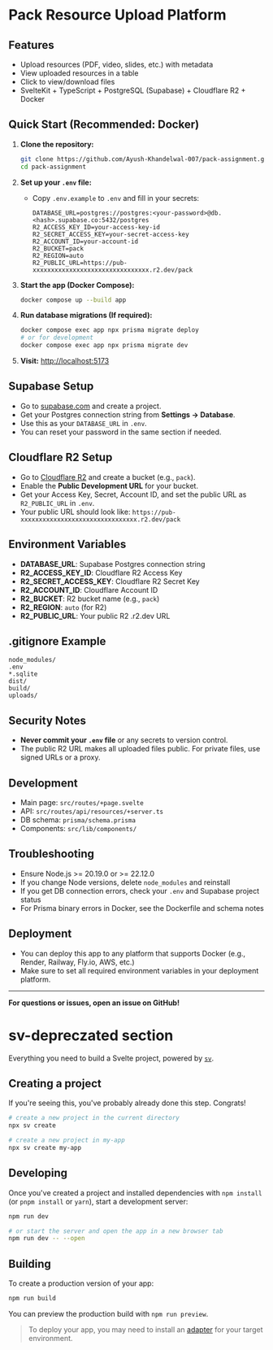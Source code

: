 # Pack Resource Upload Platform

## Features
- Upload resources (PDF, video, slides, etc.) with metadata
- View uploaded resources in a table
- Click to view/download files
- SvelteKit + TypeScript + PostgreSQL (Supabase) + Cloudflare R2 + Docker

## Quick Start (Recommended: Docker)

1. **Clone the repository:**
   ```sh
   git clone https://github.com/Ayush-Khandelwal-007/pack-assignment.git
   cd pack-assignment
   ```

2. **Set up your `.env` file:**
   - Copy `.env.example` to `.env` and fill in your secrets:
     ```env
     DATABASE_URL=postgres://postgres:<your-password>@db.<hash>.supabase.co:5432/postgres
     R2_ACCESS_KEY_ID=your-access-key-id
     R2_SECRET_ACCESS_KEY=your-secret-access-key
     R2_ACCOUNT_ID=your-account-id
     R2_BUCKET=pack
     R2_REGION=auto
     R2_PUBLIC_URL=https://pub-xxxxxxxxxxxxxxxxxxxxxxxxxxxxxxxx.r2.dev/pack
     ```

3. **Start the app (Docker Compose):**
   ```sh
   docker compose up --build app
   ```

4. **Run database migrations (If required):**
   ```sh
   docker compose exec app npx prisma migrate deploy
   # or for development
   docker compose exec app npx prisma migrate dev
   ```

5. **Visit:**
   [http://localhost:5173](http://localhost:5173)

## Supabase Setup
- Go to [supabase.com](https://supabase.com/) and create a project.
- Get your Postgres connection string from **Settings → Database**.
- Use this as your `DATABASE_URL` in `.env`.
- You can reset your password in the same section if needed.

## Cloudflare R2 Setup
- Go to [Cloudflare R2](https://dash.cloudflare.com/) and create a bucket (e.g., `pack`).
- Enable the **Public Development URL** for your bucket.
- Get your Access Key, Secret, Account ID, and set the public URL as `R2_PUBLIC_URL` in `.env`.
- Your public URL should look like: `https://pub-xxxxxxxxxxxxxxxxxxxxxxxxxxxxxxxx.r2.dev/pack`

## Environment Variables
- **DATABASE_URL**: Supabase Postgres connection string
- **R2_ACCESS_KEY_ID**: Cloudflare R2 Access Key
- **R2_SECRET_ACCESS_KEY**: Cloudflare R2 Secret Key
- **R2_ACCOUNT_ID**: Cloudflare Account ID
- **R2_BUCKET**: R2 bucket name (e.g., `pack`)
- **R2_REGION**: `auto` (for R2)
- **R2_PUBLIC_URL**: Your public R2 .r2.dev URL

## .gitignore Example
```
node_modules/
.env
*.sqlite
dist/
build/
uploads/
```

## Security Notes
- **Never commit your `.env` file** or any secrets to version control.
- The public R2 URL makes all uploaded files public. For private files, use signed URLs or a proxy.

## Development
- Main page: `src/routes/+page.svelte`
- API: `src/routes/api/resources/+server.ts`
- DB schema: `prisma/schema.prisma`
- Components: `src/lib/components/`

## Troubleshooting
- Ensure Node.js >= 20.19.0 or >= 22.12.0
- If you change Node versions, delete `node_modules` and reinstall
- If you get DB connection errors, check your `.env` and Supabase project status
- For Prisma binary errors in Docker, see the Dockerfile and schema notes

## Deployment
- You can deploy this app to any platform that supports Docker (e.g., Render, Railway, Fly.io, AWS, etc.)
- Make sure to set all required environment variables in your deployment platform.

---

**For questions or issues, open an issue on GitHub!**


# sv-depreczated section

Everything you need to build a Svelte project, powered by [`sv`](https://github.com/sveltejs/cli).

## Creating a project

If you're seeing this, you've probably already done this step. Congrats!

```bash
# create a new project in the current directory
npx sv create

# create a new project in my-app
npx sv create my-app
```

## Developing

Once you've created a project and installed dependencies with `npm install` (or `pnpm install` or `yarn`), start a development server:

```bash
npm run dev

# or start the server and open the app in a new browser tab
npm run dev -- --open
```

## Building

To create a production version of your app:

```bash
npm run build
```

You can preview the production build with `npm run preview`.

> To deploy your app, you may need to install an [adapter](https://svelte.dev/docs/kit/adapters) for your target environment.